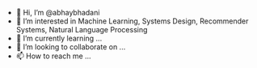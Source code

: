 - 👋 Hi, I’m @abhaybhadani
- 👀 I’m interested in Machine Learning, Systems Design, Recommender Systems, Natural Language Processing
- 🌱 I’m currently learning ...
- 💞️ I’m looking to collaborate on ...
- 📫 How to reach me ...

<!---
abhaybhadani/abhaybhadani is a ✨ special ✨ repository because its `README.md` (this file) appears on your GitHub profile.
You can click the Preview link to take a look at your changes.
--->
